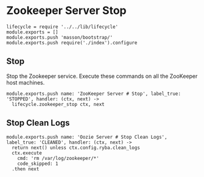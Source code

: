 
# Zookeeper Server Stop

    lifecycle = require '../../lib/lifecycle'
    module.exports = []
    module.exports.push 'masson/bootstrap/'
    module.exports.push require('./index').configure

## Stop

Stop the Zookeeper service. Execute these commands on all the ZooKeeper host
machines.

    module.exports.push name: 'ZooKeeper Server # Stop', label_true: 'STOPPED', handler: (ctx, next) ->
      lifecycle.zookeeper_stop ctx, next

## Stop Clean Logs

    module.exports.push name: 'Oozie Server # Stop Clean Logs', label_true: 'CLEANED', handler: (ctx, next) ->
      return next() unless ctx.config.ryba.clean_logs
      ctx.execute
        cmd: 'rm /var/log/zookeeper/*'
        code_skipped: 1
      .then next

